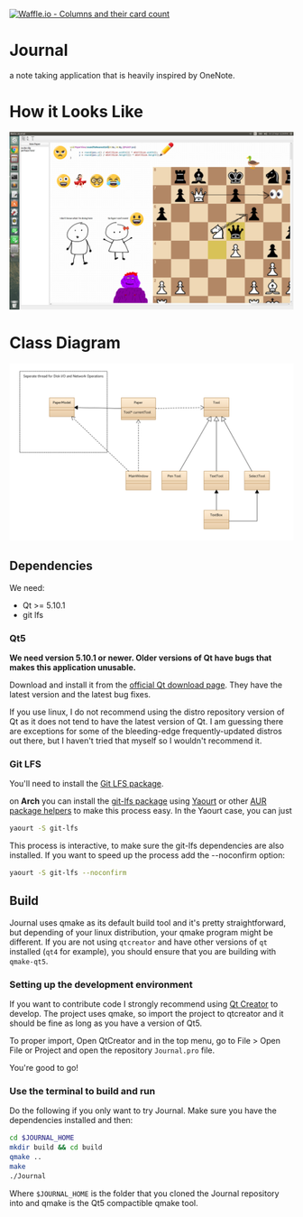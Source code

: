 [![Waffle.io - Columns and their card count](https://badge.waffle.io/NotixApp/Journal.svg?columns=all)](https://waffle.io/NotixApp/Journal)

# Journal
a note taking application that is heavily inspired by OneNote.

# How it Looks Like
![Screenshot](/journal_screenshot.png)

# Class Diagram
![Class Diagram](/uml.png)

## Dependencies

We need:
* Qt >= 5.10.1
* git lfs

### Qt5
**We need version 5.10.1 or newer. Older versions of Qt have bugs that makes this application unusable.**

Download and install it from the [official Qt download page](https://www.qt.io/download-open-source/). They have the latest version and the latest bug fixes.

If you use linux, I do not recommend using the distro repository version of Qt as it does not tend to have the latest version of Qt. I am guessing there are exceptions for some of the bleeding-edge frequently-updated distros out there, but I haven't tried that myself so I wouldn't recommend it.

### Git LFS
You'll need to install the [Git LFS package](https://git-lfs.github.com/).

on **Arch** you can install the [git-lfs package](https://aur.archlinux.org/packages/git-lfs/) using [Yaourt](https://archlinux.fr/yaourt-en) or other [AUR package helpers](https://wiki.archlinux.org/index.php/AUR_helpers) to make this
process easy. In the Yaourt case, you can just

```bash
yaourt -S git-lfs
```

This process is interactive, to make sure the git-lfs dependencies are also installed.
If you want to speed up the process add the --noconfirm option:

```bash
yaourt -S git-lfs --noconfirm
```

## Build

Journal uses qmake as its default build tool and it's pretty straightforward, but depending of your linux distribution,
your qmake program might be different. If you are not using `qtcreator` and have other versions of `qt` installed
(`qt4` for example), you should ensure that you are building with `qmake-qt5`.


### Setting up the development environment
If you want to contribute code I strongly recommend using [Qt Creator](https://www.qt.io/ide/) to develop.
The project uses qmake, so import the project to qtcreator and it should be fine as long as you have a version of Qt5.

To proper import, Open QtCreator and in the top menu, go to File > Open File or Project and open the repository `Journal.pro` file.

You're good to go!

### Use the terminal to build and run
Do the following if you only want to try Journal.
Make sure you have the dependencies installed and then:

```bash
cd $JOURNAL_HOME
mkdir build && cd build
qmake ..
make
./Journal
```

Where `$JOURNAL_HOME` is the folder that you cloned the Journal repository into and qmake is the Qt5 compactible qmake tool.

